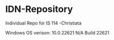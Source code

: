 # IDN-Repository
Individual Repo for IS 114 -Christiata

Windows OS verison:  10.0.22621 N/A Build 22621

